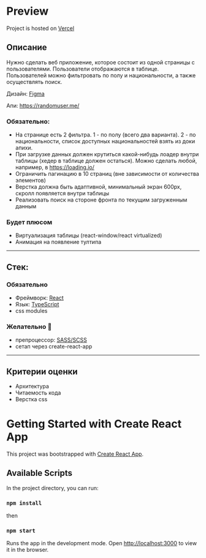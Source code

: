 # Preview

Project is hosted on [Vercel](https://randomuser-table-mu.vercel.app)


## Описание

Нужно сделать веб приложение, которое состоит из одной страницы с пользователями.
Пользователи отображаются в таблице. Пользователей можно фильтровать по полу и национальности, а также осуществлять поиск.

Дизайн: [Figma](https://www.figma.com/file/HCt8WCz48OINVooLGuUwxe/%D0%A2%D0%B5%D1%81%D1%82%D0%BE%D0%B2%D0%BE%D0%B5-front?node-id=0%3A1&t=tfRwiCkVi6DaEanZ-0)

Апи: https://randomuser.me/ 

### Обязательно:

 - На странице есть 2 фильтра. 1 - по полу (всего два варианта). 2 - по национальности, список доступных национальностей взять из доки апихи.
 - При загрузке данных должен крутиться какой-нибудь лоадер внутри таблицы (хедер в таблице должен остаться). Можно сделать любой, например, в https://loading.io/
 - Ограничить пагинацию в 10 страниц (вне зависимости от количества элементов)
 - Верстка должна быть адаптивной, минимальный экран 600px, скролл появляется внутри таблицы
 - Реализовать поиск на стороне фронта по текущим загруженным данным

### Будет плюсом
 - Виртуализация таблицы (react-window/react virtualized)
 - Анимация на появление тултипа 


---

## Стек:

### Обязательно

- Фреймворк: [React](https://reactjs.org/)
- Язык: [TypeScript](https://www.typescriptlang.org)
- css modules

### Желательно 🙂

- препроцессор: [SASS/SCSS](https://sass-lang.com/)
- сетап через create-react-app

---

## Критерии оценки

- Архитектура
- Читаемость кода
- Верстка css


# Getting Started with Create React App

This project was bootstrapped with [Create React App](https://github.com/facebook/create-react-app).

## Available Scripts

In the project directory, you can run:

### `npm install`

then

### `npm start`

Runs the app in the development mode.
Open [http://localhost:3000](http://localhost:3000) to view it in the browser.

